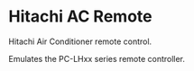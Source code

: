 # Hitachi AC Remote

Hitachi Air Conditioner remote control.

Emulates the PC-LHxx series remote controller.